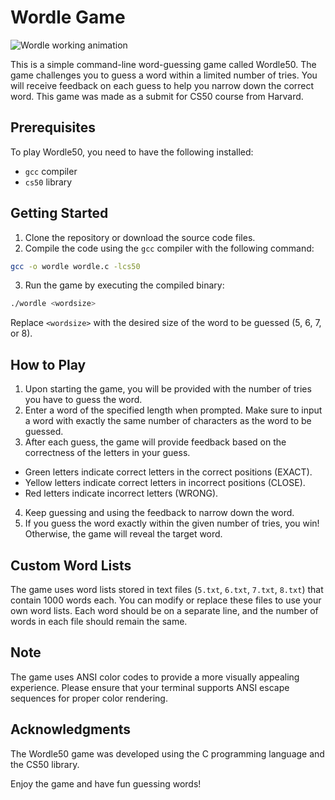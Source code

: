 # Wordle Game
![Wordle working animation](https://github.com/LuizCarlosBergamini/Wordle-CS50/assets/109323370/d72cab6b-3976-41cf-813e-6a6fc9d33e07)

This is a simple command-line word-guessing game called Wordle50. The game challenges you to guess a word within a limited number of tries. You will receive feedback on each guess to help you narrow down the correct word. This game was made as a submit for CS50 course from Harvard.

## Prerequisites

To play Wordle50, you need to have the following installed:

- `gcc` compiler
- `cs50` library

## Getting Started

1. Clone the repository or download the source code files.
2. Compile the code using the `gcc` compiler with the following command:
```bash
gcc -o wordle wordle.c -lcs50
```
3. Run the game by executing the compiled binary:
```bash
./wordle <wordsize>
```
Replace `<wordsize>` with the desired size of the word to be guessed (5, 6, 7, or 8).

## How to Play

1. Upon starting the game, you will be provided with the number of tries you have to guess the word.
2. Enter a word of the specified length when prompted. Make sure to input a word with exactly the same number of characters as the word to be guessed.
3. After each guess, the game will provide feedback based on the correctness of the letters in your guess.
- Green letters indicate correct letters in the correct positions (EXACT).
- Yellow letters indicate correct letters in incorrect positions (CLOSE).
- Red letters indicate incorrect letters (WRONG).
4. Keep guessing and using the feedback to narrow down the word.
5. If you guess the word exactly within the given number of tries, you win! Otherwise, the game will reveal the target word.

## Custom Word Lists

The game uses word lists stored in text files (`5.txt`, `6.txt`, `7.txt`, `8.txt`) that contain 1000 words each. You can modify or replace these files to use your own word lists. Each word should be on a separate line, and the number of words in each file should remain the same.

## Note

The game uses ANSI color codes to provide a more visually appealing experience. Please ensure that your terminal supports ANSI escape sequences for proper color rendering.

## Acknowledgments

The Wordle50 game was developed using the C programming language and the CS50 library.

Enjoy the game and have fun guessing words!

